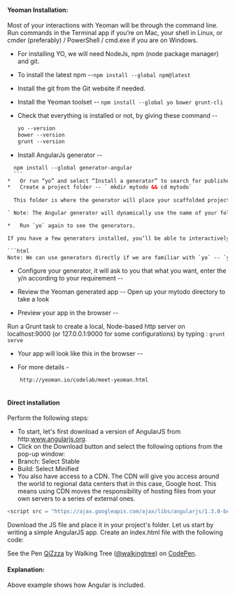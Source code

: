 #### Yeoman Installation:

Most of your interactions with Yeoman will be through the command line. Run commands in the Terminal app if you’re on Mac, your shell in Linux, or cmder (preferably) / PowerShell / cmd.exe if you are on Windows.

* For installing YO, we will need NodeJs, npm (node package manager) and git.
*	To install the latest npm --`npm install --global npm@latest`
*	Install the git from the Git website if needed.
*	Install the Yeoman toolset -- `npm install --global yo bower grunt-cli`
*	Check that everything is installed or not, by giving these command --

	```html	
    yo --version
    bower --version
    grunt --version
    ```
*	Install AngularJs generator --

  ```html	
	npm install --global generator-angular
	```
*	Or run “yo” and select “Install a generator” to search for published generators.
*	Create a project folder -- ` mkdir mytodo && cd mytodo`
	
	This folder is where the generator will place your scaffolded project files.

` Note: The Angular generator will dynamically use the name of your folder to make a namespace for your app. For example, mytodo will become angular.module(‘mytodoApp’, []). So make sure that you don’t have any typos in mytodo before onto the next step.`

*	Run `yo` again to see the generators.

If you have a few generators installed, you’ll be able to interactively choose from them and Hit enter to run the generator.

```html	
Note: We can use generators directly if we are familiar with `yo` -- `yo angular`

```
*	Configure your generator, it will ask to you that what you want, enter the y/n according to your requirement -- 
	
*	Review the Yeoman generated app --
  Open up your mytodo directory to take a look
 
*	 Preview your app in the browser --

 Run a Grunt task to create a local, Node-based http server on localhost:9000 (or  127.0.0.1:9000 for some configurations) by typing : `grunt serve`
 
*	 Your app will look like this in the browser --
	 
* For more details - 
```html	
	http://yeoman.io/codelab/meet-yeoman.html
	
```

#### Direct installation
Perform the following steps:
* To start, let's first download a version of AngularJS from http:www.angularjs.org.
* Click on the Download button and select the following options from the pop-up window:
* Branch: Select Stable
* Build: Select Minified
* You also have access to a CDN. The CDN will give you access around the world to regional data centers that in this case, Google host. This means using CDN moves the responsibility of hosting files from your own servers to a series of external ones.

```javascript
<script src = "https://ajax.googleapis.com/ajax/libs/angularjs/1.3.0-beta.17/angular.min.js"></script>
```
Download the JS file and place it in your project's folder.
Let us start by writing a simple AngularJS app. Create an index.html file with the following code:

<p data-height="268" data-theme-id="0" data-slug-hash="QjZzza" data-default-tab="result" data-user="walkingtree" class='codepen'>See the Pen <a href='http://codepen.io/walkingtree/pen/QjZzza/'>QjZzza</a> by Walking Tree (<a href='http://codepen.io/walkingtree'>@walkingtree</a>) on <a href='http://codepen.io'>CodePen</a>.</p>
<script async src="//assets.codepen.io/assets/embed/ei.js"></script>

#### Explanation:
Above example shows how Angular is included.
